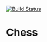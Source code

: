 [![Build Status](https://travis-ci.com/nikalomiris/Chess.svg?branch=master)](https://travis-ci.com/nikalomiris/Chess)
# Chess

